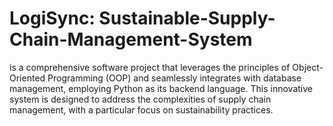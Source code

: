 # LogiSync: Sustainable-Supply-Chain-Management-System
is a comprehensive software project that leverages the principles of Object-Oriented Programming (OOP) and seamlessly integrates with database management, employing Python as its backend language. This innovative system is designed to address the complexities of supply chain management, with a particular focus on sustainability practices.

